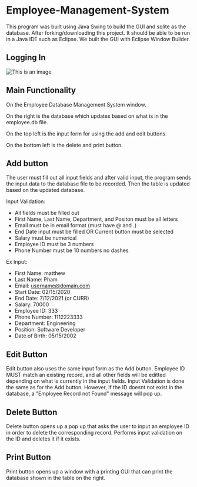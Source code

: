 # Employee-Management-System
This program was built using Java Swing to build the GUI and sqlite as the database.
After forking/downloading this project. It should be able to be run in a Java IDE such as Eclipse. 
We built the GUI with Eclipse Window Builder.

## Logging In


![This is an image](https://imgur.com/i0IgTWB)
## Main Functionality
On the Employee Database Management System window.

On the right is the database which updates based on what is in the employee.db file. 

On the top left is the input form for using the add and edit buttons. 

On the bottom left is the delete and print button. 

## Add button
The user must fill out all input fields and after valid input, the program sends the input data to the database file to be recorded.
Then the table is updated based on the updated database. 

Input Validation:
- All fields must be filled out 
- First Name, Last Name, Department, and Positon must be all letters
- Email must be in email format (must have @ and .)
- End Date input must be filled OR Current button must be selected
- Salary must be numerical
- Employee ID must be 3 numbers 
- Phone Number must be 10 numbers no dashes

Ex Input:
- First Name: matthew
- Last Name: Pham
- Email: username@domain.com
- Start Date: 02/15/2020
- End Date: 7/12/2021 (or CURR)
- Salary: 70000
- Employee ID: 333
- Phone Number: 1112223333
- Department: Engineering
- Position: Software Developer
- Date of Birth: 05/15/2002

## Edit Button
Edit button also uses the same input form as the Add button. 
Employee ID MUST match an existing record, and all other fields will be editted depending on what is currently in the input fields.
Input Validation is done the same as for the Add button. However, if the ID doesnt not exist in the database, a "Employee Record not Found" message will pop up. 

## Delete Button 
Delete button opens up a pop up that asks the user to input an employee ID in order to delete the corresponding record.
Performs input validation on the ID and deletes it if it exists. 

## Print Button
Print button opens up a window with a printing GUI that can print the database shown in the table on the right.


